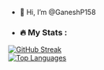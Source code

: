 - 👋 Hi, I’m @GaneshP158

- ### :fire: My Stats :
<div align="left">
  <a href="https://github.com/GaneshP158">
   <img src="https://github-readme-streak-stats.herokuapp.com?user=GaneshP158&theme=highcontrast&hide_border=true" alt="GitHub Streak" />
  </a>
</div>
<div align="left">
  <a href="https://github.com/GaneshP158">
    <img src="https://github-readme-stats.vercel.app/api/top-langs/?username=GaneshP158&layout=compact&theme=dark&background=000000" alt="Top Languages"/>
  </a>
</div>

